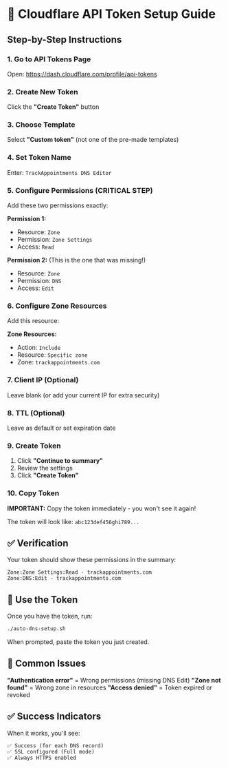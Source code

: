 # 🔑 Cloudflare API Token Setup Guide

## Step-by-Step Instructions

### 1. Go to API Tokens Page
Open: https://dash.cloudflare.com/profile/api-tokens

### 2. Create New Token
Click the **"Create Token"** button

### 3. Choose Template
Select **"Custom token"** (not one of the pre-made templates)

### 4. Set Token Name
Enter: `TrackAppointments DNS Editor`

### 5. Configure Permissions (CRITICAL STEP)
Add these two permissions exactly:

**Permission 1:**
- Resource: `Zone`
- Permission: `Zone Settings`  
- Access: `Read`

**Permission 2:** (This is the one that was missing!)
- Resource: `Zone`
- Permission: `DNS`
- Access: `Edit`

### 6. Configure Zone Resources
Add this resource:

**Zone Resources:**
- Action: `Include`
- Resource: `Specific zone`
- Zone: `trackappointments.com`

### 7. Client IP (Optional)
Leave blank (or add your current IP for extra security)

### 8. TTL (Optional)  
Leave as default or set expiration date

### 9. Create Token
1. Click **"Continue to summary"**
2. Review the settings
3. Click **"Create Token"**

### 10. Copy Token
**IMPORTANT:** Copy the token immediately - you won't see it again!

The token will look like: `abc123def456ghi789...`

## ✅ Verification
Your token should show these permissions in the summary:
```
Zone:Zone Settings:Read - trackappointments.com
Zone:DNS:Edit - trackappointments.com
```

## 🚀 Use the Token
Once you have the token, run:
```bash
./auto-dns-setup.sh
```

When prompted, paste the token you just created.

## 🔧 Common Issues

**"Authentication error"** = Wrong permissions (missing DNS Edit)
**"Zone not found"** = Wrong zone in resources
**"Access denied"** = Token expired or revoked

## ✅ Success Indicators
When it works, you'll see:
```
✅ Success (for each DNS record)
✅ SSL configured (Full mode)
✅ Always HTTPS enabled
```